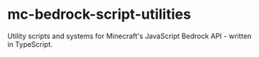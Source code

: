 # mc-bedrock-script-utilities
Utility scripts and systems for Minecraft's JavaScript Bedrock API - written in TypeScript.
